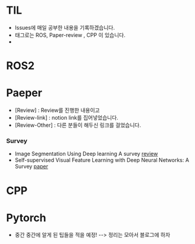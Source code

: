 # TIL
- Issues에 매일 공부한 내용을 기록하겠습니다.
- 태그로는 ROS, Paper-review , CPP 이 있습니다.
- 


# ROS2
# Paeper
- [Review] : Review를 진행한 내용이고
- [Review-link] : notion link를 집어넣었습니다.
- [Review-Other] : 다른 분들이 해두신 링크를 걸었습니다.
### Survey 
- Image Segmentation Using Deep learning A survey [review](https://github.com/ChaeChae0505/TIL-learning/issues/4)
- Self-supervised Visual Feature Learning with Deep Neural Networks: A Survey [paper](https://arxiv.org/pdf/1902.06162.pdf)
# CPP
# Pytorch
- 중간 중간에 알게 된 팁들을 적을 예정! --> 정리는 모아서 블로그에 하자

